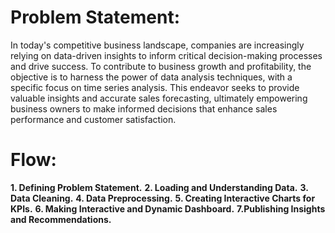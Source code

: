 # Problem Statement:

In today's competitive business landscape, companies are increasingly relying on data-driven insights to inform critical decision-making processes and drive success. To contribute to business growth and profitability, the objective is to harness the power of data analysis techniques, with a specific focus on time series analysis. This endeavor seeks to provide valuable insights and accurate sales forecasting, ultimately empowering business owners to make informed decisions that enhance sales performance and customer satisfaction.

# Flow:
**1. Defining Problem Statement.**
**2. Loading and Understanding Data.**
**3. Data Cleaning.**
**4. Data Preprocessing.**
**5. Creating Interactive Charts for KPIs.**
**6. Making Interactive and Dynamic Dashboard.**
**7.Publishing Insights and Recommendations.**
